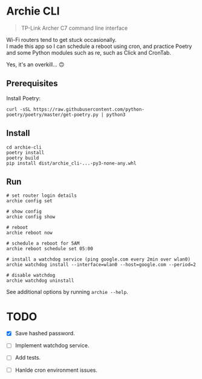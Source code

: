 # Archie CLI

> TP-Link Archer C7 command line interface
  
Wi-Fi routers tend to get stuck occasionally.  
I made this app so I can schedule a reboot using cron, and practice Poetry and some Python modules such as re, such as Click and CronTab.  

Yes, it's an overkill... 🙃  

## Prerequisites 

Install Poetry: 
```
curl -sSL https://raw.githubusercontent.com/python-poetry/poetry/master/get-poetry.py | python3
```  

## Install
```
cd archie-cli
poetry install
poetry build
pip install dist/archie_cli-...-py3-none-any.whl
```

## Run
```
# set router login details
archie config set

# show config
archie config show

# reboot
archie reboot now

# schedule a reboot for 5AM
archie reboot schedule set 05:00

# install a watchdog service (ping google.com every 2min over wlan0) 
archie watchdog install --interface=wlan0 --host=google.com --period=2

# disable watchdog
archie watchdog uninstall
```

See additional options by running `archie --help`.

# TODO
- [x] Save hashed password.
- [ ] Implement watchdog service.
- [ ] Add tests.
- [ ] Hanlde cron environment issues.
  



